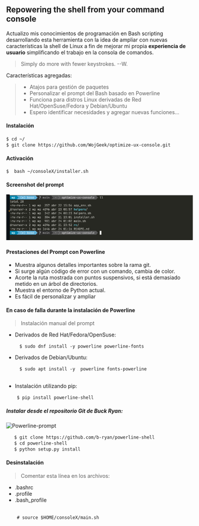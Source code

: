 ## Repowering the shell from your command console

 Actualizo mis conocimientos de programación en Bash scripting desarrollando esta herramienta con la idea de ampliar con nuevas características  la  shell de Linux a fin de mejorar mi propia **experiencia de usuario** simplificando el trabajo en la consola de comandos.

> Simply do more with fewer keystrokes. --W.
    

Características agregadas:

> - Atajos para gestión de paquetes
> - Personalizar el prompt del Bash basado en Powerline
> - Funciona para distros Linux derivadas de Red Hat/OpenSuse/Fedora y  Debian/Ubuntu
> - Espero identificar necesidades y agregar nuevas funciones...
        

####  Instalación 

    $ cd ~/
    $ git clone https://github.com/WojGeek/optimize-ux-console.git

####  Activación

    $  bash ~/consoleX/installer.sh



#### Screenshot del prompt


![MacVim+Solarized+Powerline+CtrlP](https://github.com/WojGeek/optimize-ux-console/blob/main/prompt.png)

#### Prestaciones del Prompt con Powerline 

- Muestra algunos detalles importantes sobre la rama git.
- Si surge algún código de error con un comando, cambia de color.
- Acorte la ruta mostrada con puntos suspensivos, si está demasiado metido en un árbol de directorios.
- Muestra el entorno de Python actual. 
- Es fácil de personalizar y ampliar


#### En caso de falla durante la instalación de Powerline

> Instalación manual del prompt


- Derivados de Red Hat/Fedora/OpenSuse:

```
     $ sudo dnf install -y powerline powerline-fonts

```

- Derivados de Debian/Ubuntu:

```
     $ sudo apt install -y  powerline fonts-powerline 
     
```

- Instalación utilizando pip:

```
    $ pip install powerline-shell

```

#####  Instalar desde el repositorio Git de Buck Ryan:

![Powerline-prompt](https://raw.github.com/b-ryan/powerline-shell/master/bash-powerline-screenshot.png)

```
   $ git clone https://github.com/b-ryan/powerline-shell
   $ cd powerline-shell
   $ python setup.py install

```



#### Desinstalación 

> Comentar esta línea en los archivos:
- .bashrc
- .profile
- .bash_profile

```
    
    # source $HOME/consoleX/main.sh


```



